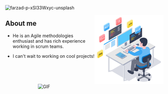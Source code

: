 <p align="center">
  
  ![farzad-p-xSl33Wxyc-unsplash](https://user-images.githubusercontent.com/110060055/236896389-bcf54096-7295-4000-a023-56fa5529c6d2.jpg)

</p>
<img align="right" width="220" src="https://github.com/acehood0126/acehood0126/blob/main/pics/coding2.gif" />

## About me

<img align="right" alt="GIF" src="https://github.com/
                                  0126/acehood0126/blob/main/pics/coding1.gif?raw=true" width="400" />

- He is an Agile methodologies enthusiast and has rich experience working in scrum teams.

- I can't wait to working on cool projects!
